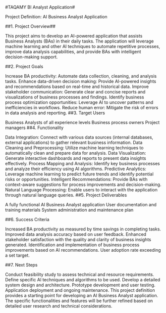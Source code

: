 #TAQAMY BI Analyst Application#

Project Definition: AI Business Analyst Application

##1. Project Overview##

This project aims to develop an AI-powered application that assists Business Analysts (BAs) in their daily tasks. The application will leverage machine learning and other AI techniques to automate repetitive processes, improve data analysis capabilities, and provide BAs with intelligent decision-making support.

##2. Project Goals

Increase BA productivity: Automate data collection, cleaning, and analysis tasks.
Enhance data-driven decision making: Provide AI-powered insights and recommendations based on real-time and historical data.
Improve stakeholder communication: Generate clear and concise reports and visualizations of business processes and findings.
Identify business process optimization opportunities: Leverage AI to uncover patterns and inefficiencies in workflows.
Reduce human error: Mitigate the risk of errors in data analysis and reporting.
##3. Target Users

Business Analysts of all experience levels
Business process owners
Project managers
##4. Functionality

Data Integration: Connect with various data sources (internal databases, external applications) to gather relevant business information.
Data Cleaning and Preprocessing: Utilize machine learning techniques to automatically clean and prepare data for analysis.
Data Visualization: Generate interactive dashboards and reports to present data insights effectively.
Process Mapping and Analysis: Identify key business processes and analyze their efficiency using AI algorithms.
Predictive Analytics: Leverage machine learning to predict future trends and identify potential risks or opportunities.
Intelligent Recommendations: Provide BAs with context-aware suggestions for process improvements and decision-making.
Natural Language Processing: Enable users to interact with the application through natural language queries.
##5. Project Deliverables

A fully functional AI Business Analyst application
User documentation and training materials
System administration and maintenance plan

##6. Success Criteria

Increased BA productivity as measured by time savings in completing tasks.
Improved data analysis accuracy based on user feedback.
Enhanced stakeholder satisfaction with the quality and clarity of business insights generated.
Identification and implementation of business process improvements based on AI recommendations.
User adoption rate exceeding a set target.

##7.  Next Steps

Conduct feasibility study to assess technical and resource requirements.
Define specific AI techniques and algorithms to be used.
Develop a detailed system design and architecture.
Prototype development and user testing.
Application deployment and ongoing maintenance.
This project definition provides a starting point for developing an AI Business Analyst application.  The specific functionalities and features will be further refined based on detailed user research and technical considerations.
